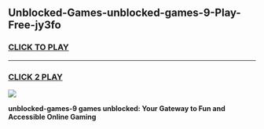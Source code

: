 
## Unblocked-Games-unblocked-games-9-Play-Free-jy3fo
<h3>
<a href="https://premium76.site?title=unblocked-games-9&ref=15A">CLICK TO PLAY</a></h3>
<hr>

<h3>
<a href="https://premium76.site?title=unblocked-games-9&ref=15A">CLICK 2 PLAY</a>
  
</h3>

<a href="https://premium76.site?title=unblocked-games-9&ref=15A"><img src="https://clearcache.store/games.png"></a>


**unblocked-games-9 games unblocked: Your Gateway to Fun and Accessible Online Gaming**
